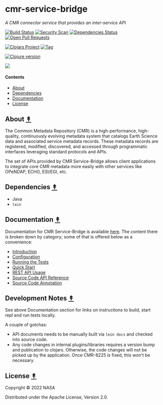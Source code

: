 # cmr-service-bridge

*A CMR connector service that provides an inter-service API*

[![Build Status][travis-badge]][travis]
[![Security Scan][security-scan-badge]][travis]
[![Dependencies Status][deps-badge]][travis]
[![Open Pull Requests][prs-badge]][prs]

[![Clojars Project][clojars-badge]][clojars]
[![Tag][tag-badge]][tag]

[![Clojure version][clojure-v]](project.clj)

[![][logo]][logo]


#### Contents

* [About](#about-)
* [Dependencies](#dependencies-)
* [Documentation](#documentation-)
* [License](#license-)


## About [&#x219F;](#contents)

The Common Metadata Repository (CMR) is a high-performance, high-quality,
continuously evolving metadata system that catalogs Earth Science data and
associated service metadata records. These metadata records are registered,
modified, discovered, and accessed through programmatic interfaces leveraging
standard protocols and APIs.

The set of APIs provided by CMR Service-Bridge allows client applications to
integrate core CMR metadata more easily with other services like OPeNDAP,
ECHO, ESI/EGI, etc.


## Dependencies [&#x219F;](#contents)

* Java
* `lein`


## Documentation [&#x219F;](#contents)

Documentation for CMR Service-Bridge is available
[here](https://cmr.sit.earthdata.nasa.gov/service-bridge/docs). The content there
is broken down by category; some of that is offered below as a convenience:

* [Introduction](https://cmr.sit.earthdata.nasa.gov/service-bridge/docs/current/reference/0000-intro.html)
* [Configuration](https://cmr.sit.earthdata.nasa.gov/service-bridge/docs/current/reference/0500-configuration.html)
* [Running the Tests](https://cmr.sit.earthdata.nasa.gov/service-bridge/docs/current/reference/0750-tests.html)
* [Quick Start](https://cmr.sit.earthdata.nasa.gov/service-bridge/docs/current/reference/1000-quick-start.html)
* [REST API Usage](https://cmr.sit.earthdata.nasa.gov/service-bridge/docs/current/rest-api)
* [Source Code API Reference](https://cmr.sit.earthdata.nasa.gov/service-bridge/docs/current/reference/index.html)
* [Source Code Annotation](https://cmr.sit.earthdata.nasa.gov/service-bridge/docs/current/marginalia/index.html)


## Development Notes [&#x219F;](#contents)

See above Documentation section for links on instructions to build, start repl and run tests locally.

A couple of gotchas:

* API documents needs to be manually built via `lein docs` and checked into source code.
* Any code changes in internal plugins/libraries requires a version bump and publication to clojars. Otherwise, the code changes will not be picked up by the application. Once CMR-8225 is fixed, this won't be necessary.


## License [&#x219F;](#contents)

Copyright © 2022 NASA

Distributed under the Apache License, Version 2.0.


<!-- Named page links below: /-->

[logo]: https://avatars2.githubusercontent.com/u/32934967?s=200&v=4
[travis]: https://travis-ci.org/cmr-exchange/cmr-service-bridge
[travis-badge]: https://travis-ci.org/cmr-exchange/cmr-service-bridge.png?branch=master
[deps-badge]: https://img.shields.io/badge/deps%20check-passing-brightgreen.svg
[tag-badge]: https://img.shields.io/github/tag/cmr-exchange/cmr-service-bridge.svg
[tag]: https://github.com/cmr-exchange/cmr-service-bridge/tags
[clojure-v]: https://img.shields.io/badge/clojure-1.11.2-blue.svg
[clojars]: https://clojars.org/gov.nasa.earthdata/cmr-service-bridge
[clojars-badge]: https://img.shields.io/clojars/v/gov.nasa.earthdata/cmr-service-bridge.svg
[security-scan-badge]: https://img.shields.io/badge/dependency%20check%20security%20scan-passing-brightgreen.svg
[prs]: https://github.com/pulls?utf8=%E2%9C%93&q=is%3Aopen+is%3Apr+org%3Acmr-exchange+archived%3Afalse+
[prs-badge]: https://img.shields.io/badge/Open%20PRs-org-yellow.svg
